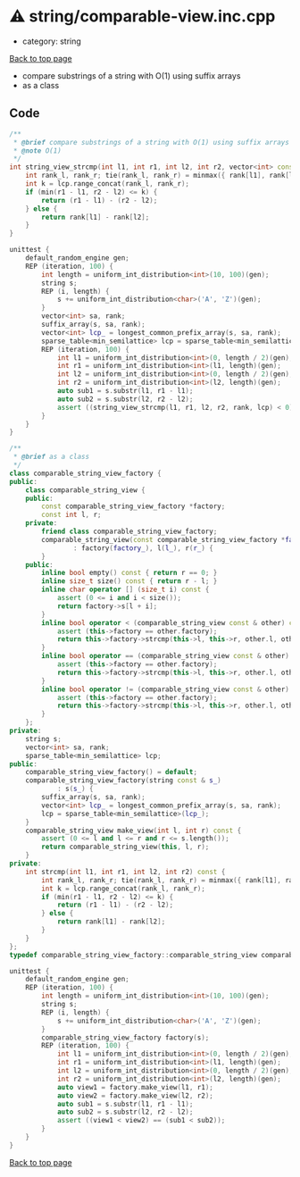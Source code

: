 <!-- mathjax config similar to math.stackexchange -->
<script type="text/javascript" async
  src="https://cdnjs.cloudflare.com/ajax/libs/mathjax/2.7.5/MathJax.js?config=TeX-MML-AM_CHTML">
</script>
<script type="text/x-mathjax-config">
  MathJax.Hub.Config({
    TeX: { equationNumbers: { autoNumber: "AMS" }},
    tex2jax: {
      inlineMath: [ ['$','$'] ],
      processEscapes: true
    },
    "HTML-CSS": { matchFontHeight: false },
    displayAlign: "left",
    displayIndent: "2em"
  });
</script>

<script type="text/javascript" src="https://cdnjs.cloudflare.com/ajax/libs/jquery/3.4.1/jquery.min.js"></script>
<script src="https://cdn.jsdelivr.net/npm/jquery-balloon-js@1.1.2/jquery.balloon.min.js" integrity="sha256-ZEYs9VrgAeNuPvs15E39OsyOJaIkXEEt10fzxJ20+2I=" crossorigin="anonymous"></script>
<script type="text/javascript" src="../../assets/js/copy-button.js"></script>
<link rel="stylesheet" href="../../assets/css/copy-button.css" />


# :warning: string/comparable-view.inc.cpp
* category: string


[Back to top page](../../index.html)

* compare substrings of a string with O(1) using suffix arrays
* as a class


## Code
```cpp
/**
 * @brief compare substrings of a string with O(1) using suffix arrays
 * @note O(1)
 */
int string_view_strcmp(int l1, int r1, int l2, int r2, vector<int> const & rank, sparse_table<min_semilattice> const & lcp) {
    int rank_l, rank_r; tie(rank_l, rank_r) = minmax({ rank[l1], rank[l2] });
    int k = lcp.range_concat(rank_l, rank_r);
    if (min(r1 - l1, r2 - l2) <= k) {
        return (r1 - l1) - (r2 - l2);
    } else {
        return rank[l1] - rank[l2];
    }
}

unittest {
    default_random_engine gen;
    REP (iteration, 100) {
        int length = uniform_int_distribution<int>(10, 100)(gen);
        string s;
        REP (i, length) {
            s += uniform_int_distribution<char>('A', 'Z')(gen);
        }
        vector<int> sa, rank;
        suffix_array(s, sa, rank);
        vector<int> lcp_ = longest_common_prefix_array(s, sa, rank);
        sparse_table<min_semilattice> lcp = sparse_table<min_semilattice>(lcp_);
        REP (iteration, 100) {
            int l1 = uniform_int_distribution<int>(0, length / 2)(gen);
            int r1 = uniform_int_distribution<int>(l1, length)(gen);
            int l2 = uniform_int_distribution<int>(0, length / 2)(gen);
            int r2 = uniform_int_distribution<int>(l2, length)(gen);
            auto sub1 = s.substr(l1, r1 - l1);
            auto sub2 = s.substr(l2, r2 - l2);
            assert ((string_view_strcmp(l1, r1, l2, r2, rank, lcp) < 0) == (sub1 < sub2));
        }
    }
}

/**
 * @brief as a class
 */
class comparable_string_view_factory {
public:
    class comparable_string_view {
    public:
        const comparable_string_view_factory *factory;
        const int l, r;
    private:
        friend class comparable_string_view_factory;
        comparable_string_view(const comparable_string_view_factory *factory_, int l_, int r_)
                : factory(factory_), l(l_), r(r_) {
        }
    public:
        inline bool empty() const { return r == 0; }
        inline size_t size() const { return r - l; }
        inline char operator [] (size_t i) const {
            assert (0 <= i and i < size());
            return factory->s[l + i];
        }
        inline bool operator < (comparable_string_view const & other) const {
            assert (this->factory == other.factory);
            return this->factory->strcmp(this->l, this->r, other.l, other.r) < 0;
        }
        inline bool operator == (comparable_string_view const & other) const {
            assert (this->factory == other.factory);
            return this->factory->strcmp(this->l, this->r, other.l, other.r) == 0;
        }
        inline bool operator != (comparable_string_view const & other) const {
            assert (this->factory == other.factory);
            return this->factory->strcmp(this->l, this->r, other.l, other.r) != 0;
        }
    };
private:
    string s;
    vector<int> sa, rank;
    sparse_table<min_semilattice> lcp;
public:
    comparable_string_view_factory() = default;
    comparable_string_view_factory(string const & s_)
            : s(s_) {
        suffix_array(s, sa, rank);
        vector<int> lcp_ = longest_common_prefix_array(s, sa, rank);
        lcp = sparse_table<min_semilattice>(lcp_);
    }
    comparable_string_view make_view(int l, int r) const {
        assert (0 <= l and l <= r and r <= s.length());
        return comparable_string_view(this, l, r);
    }
private:
    int strcmp(int l1, int r1, int l2, int r2) const {
        int rank_l, rank_r; tie(rank_l, rank_r) = minmax({ rank[l1], rank[l2] });
        int k = lcp.range_concat(rank_l, rank_r);
        if (min(r1 - l1, r2 - l2) <= k) {
            return (r1 - l1) - (r2 - l2);
        } else {
            return rank[l1] - rank[l2];
        }
    }
};
typedef comparable_string_view_factory::comparable_string_view comparable_string_view;

unittest {
    default_random_engine gen;
    REP (iteration, 100) {
        int length = uniform_int_distribution<int>(10, 100)(gen);
        string s;
        REP (i, length) {
            s += uniform_int_distribution<char>('A', 'Z')(gen);
        }
        comparable_string_view_factory factory(s);
        REP (iteration, 100) {
            int l1 = uniform_int_distribution<int>(0, length / 2)(gen);
            int r1 = uniform_int_distribution<int>(l1, length)(gen);
            int l2 = uniform_int_distribution<int>(0, length / 2)(gen);
            int r2 = uniform_int_distribution<int>(l2, length)(gen);
            auto view1 = factory.make_view(l1, r1);
            auto view2 = factory.make_view(l2, r2);
            auto sub1 = s.substr(l1, r1 - l1);
            auto sub2 = s.substr(l2, r2 - l2);
            assert ((view1 < view2) == (sub1 < sub2));
        }
    }
}

```

[Back to top page](../../index.html)

